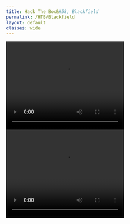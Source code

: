 ```yaml
---
title: Hack The Box&#58; Blackfield
permalink: /HTB/Blackfield
layout: default
classes: wide
---
```

<video width="320" height="240" controls>
  <source src="https://github.com/susMdT/Nigerald/blob/master/assets/images/WORKER_USER.mp4" type="video/mp4">
</video>
<video width="320" height="240" controls>
  <source src="https://github.com/susMdT/Nigerald/blob/master/assets/images/WORKER_ROOT.mp4" type="video/mp4">
</video>

